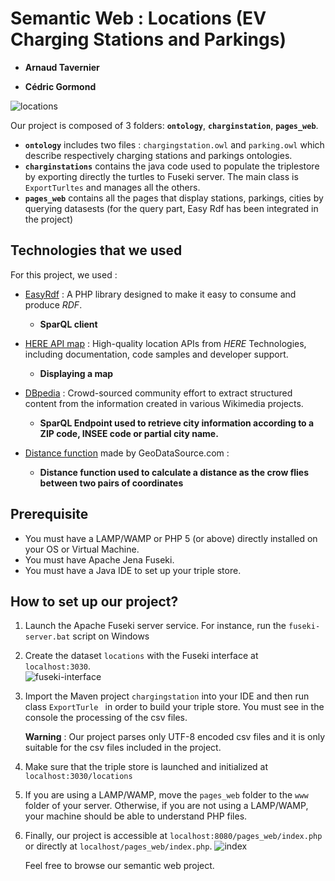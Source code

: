 # Semantic Web : Locations (EV Charging Stations and Parkings)

- **Arnaud Tavernier** 

- **Cédric Gormond**

![locations](https://i.ibb.co/1svch3V/locations.jpg)

Our project is composed of 3 folders:  **`ontology`**,  **`charginstation`**, **`pages_web`**.

- **`ontology`** includes two files : `chargingstation.owl` and `parking.owl` which describe respectively charging stations and parkings ontologies.
- **`charginstations`** contains the java code used to populate the triplestore by exporting directly the turtles to Fuseki server. The main class is `ExportTurltes` and manages all the others.
- **`pages_web`** contains all the pages that display stations, parkings, cities by querying datasests (for the query part, Easy Rdf has been integrated in the project)

## Technologies that we used

For this project, we used :

- [EasyRdf](https://www.easyrdf.org/) : A PHP library designed to make it easy to consume and produce *RDF*.
    - **SparQL client**

- [HERE API map](https://developer.here.com/) : High-quality location APIs from *HERE* Technologies, including documentation, code samples and developer support.
    - **Displaying a map**
- [DBpedia](https://wiki.dbpedia.org/) : Crowd-sourced community effort to extract structured content from the information created in various Wikimedia projects.
    - **SparQL Endpoint used to retrieve city information according to a ZIP code, INSEE code or partial city name.**
- [Distance function](https://www.geodatasource.com/developers/php) made by GeoDataSource.com :
    - **Distance function used to calculate a distance as the crow flies between two pairs of coordinates**

## Prerequisite

- You must have a LAMP/WAMP or PHP 5 (or above) directly installed on your OS or Virtual Machine.
- You must have Apache Jena Fuseki.
- You must have a Java IDE to set up your triple store. 

##  How to set up our project?

1. Launch the Apache Fuseki server service. For instance,  run the `fuseki-server.bat` script on Windows

2. Create the dataset `locations` with the Fuseki interface at `localhost:3030`.  
![fuseki-interface](https://i.ibb.co/nRryTLk/locations-fuseki.jpg) 

3. Import the Maven project `chargingstation` into your IDE and then run class `ExportTurle ` in order to build your triple store. You must see in the console the processing of the csv files.

	**Warning** : Our project parses only UTF-8 encoded csv files and it is only suitable for the csv files included in the project.

4. Make sure that the triple store is launched and initialized at `localhost:3030/locations`

5. If you are using a LAMP/WAMP, move the `pages_web` folder to the `www` folder of your server. Otherwise, if you are not using a LAMP/WAMP, your machine should be able to understand PHP files.

6. Finally, our project is accessible at `localhost:8080/pages_web/index.php` or directly at `localhost/pages_web/index.php`. 
![index](https://i.ibb.co/6wj2Hvy/index.jpg) 

	Feel free to browse our semantic web project.

	


